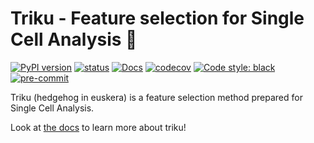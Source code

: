 # Triku - Feature selection for Single Cell Analysis 🦔
[![PyPI version](https://badge.fury.io/py/triku.svg)](https://badge.fury.io/py/triku)
[![status](https://gitlab.com/alexmascension/triku/badges/dev/pipeline.svg)](https://gitlab.com/alexmascension/triku)
[![Docs](https://readthedocs.org/projects/triku/badge/?version=latest)](https://triku.readthedocs.io/en/latest/)
[![codecov](https://codecov.io/gl/alexmascension/triku/branch/dev/graph/badge.svg)](https://codecov.io/gl/alexmascension/triku/branch/dev)
[![Code style: black](https://img.shields.io/badge/code%20style-black-000000.svg)](https://github.com/psf/black)
[![pre-commit](https://img.shields.io/badge/pre--commit-enabled-brightgreen?logo=pre-commit&logoColor=white)](https://github.com/pre-commit/pre-commit)


Triku (hedgehog in euskera) is a feature selection method prepared for Single Cell Analysis.

Look at [the docs](https://triku.readthedocs.io/en/latest/) to learn more about triku!


